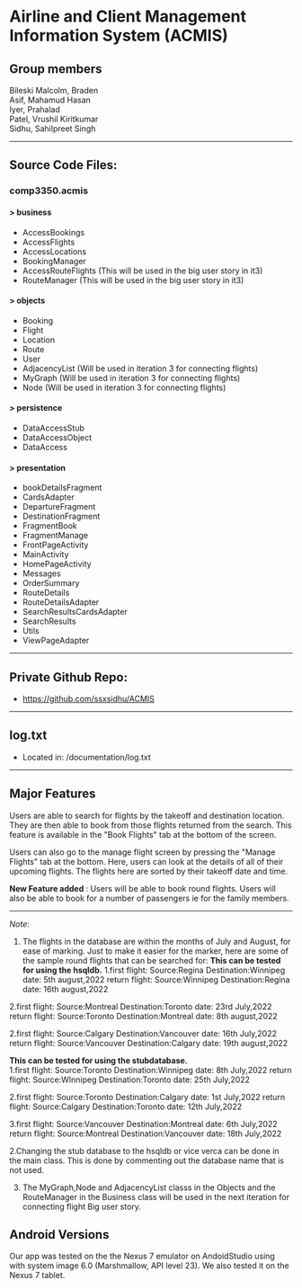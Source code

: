 # Airline and Client Management Information System (ACMIS)
## Group members
Bileski Malcolm, Braden  
Asif, Mahamud Hasan  
Iyer, Prahalad  
Patel, Vrushil Kiritkumar  
Sidhu, Sahilpreet Singh  

---

## Source Code Files:
   ### comp3350.acmis

   #### \> business
   
   * AccessBookings
   * AccessFlights
   * AccessLocations
   * BookingManager
   * AccessRouteFlights (This will be used in the big user story in it3)
   * RouteManager (This will be used in the big user story in it3)
   
   #### \> objects
   * Booking
   * Flight
   * Location
   * Route
   * User
   * AdjacencyList (Will be used in iteration 3 for connecting flights)
   * MyGraph (Will be used in iteration 3 for connecting flights)
   * Node (Will be used in iteration 3 for connecting flights)
   
   #### \> persistence
   * DataAccessStub
   * DataAccessObject
   * DataAccess
   #### \> presentation
   * bookDetailsFragment
   * CardsAdapter
   * DepartureFragment
   * DestinationFragment
   * FragmentBook
   * FragmentManage
   * FrontPageActivity
   * MainActivity
   * HomePageActivity
   * Messages
   * OrderSummary
   * RouteDetails
   * RouteDetailsAdapter
   * SearchResultsCardsAdapter
   * SearchResults
   * Utils
   * ViewPageAdapter

---

## Private Github Repo:
* https://github.com/ssxsidhu/ACMIS

---
## log.txt
* Located in: /documentation/log.txt

---

## Major Features
Users are able to search for flights by the takeoff and destination location. They are then able to book from those flights returned from the search. This feature is available in the "Book Flights" tab at the bottom of the screen.

Users can also go to the manage flight screen by pressing the "Manage Flights" tab at the bottom. Here, users can look at the details of all of their upcoming flights. The flights here are sorted by their takeoff date and time.

**New Feature added** : Users will be able to book round flights. Users will also be able to book for a number of passengers ie for the family members.

---

*Note*:
1. The flights in the database are within the months of July and August, for ease of marking. Just to make it easier for the marker, here are some of the sample round flights that can be searched for: 
  **This can be tested for using the hsqldb.** 
  1.first flight: Source:Regina Destination:Winnipeg date: 5th august,2022
    return flight: Source:Winnipeg Destination:Regina date: 16th august,2022
    
  2.first flight: Source:Montreal Destination:Toronto date: 23rd July,2022
    return flight: Source:Toronto Destination:Montreal date: 8th august,2022
    
  2.first flight: Source:Calgary Destination:Vancouver date: 16th July,2022
    return flight: Source:Vancouver Destination:Calgary date: 19th august,2022
    
  **This can be tested for using the stubdatabase.**  
  1.first flight: Source:Toronto Destination:Winnipeg date: 8th July,2022
    return flight: Source:WInnipeg Destination:Toronto date: 25th July,2022
    
  2.first flight: Source:Toronto Destination:Calgary date: 1st July,2022
    return flight: Source:Calgary Destination:Toronto date: 12th July,2022
    
  3.first flight: Source:Vancouver Destination:Montreal date: 6th July,2022
    return flight: Source:Montreal Destination:Vancouver date: 18th July,2022
    
2.Changing the stub database to the hsqldb or vice verca can be done in the main class. This is done by      commenting out the database name that is not used. 

3. The MyGraph,Node and AdjacencyList classs in the Objects and the RouteManager in the Business class will be used in the next iteration for connecting flight Big user story.
 

## Android Versions
Our app was tested on the the Nexus 7 emulator on AndoidStudio using with system image 6.0 (Marshmallow, API level 23). We also tested it on the Nexus 7 tablet.
